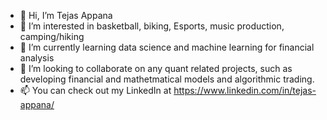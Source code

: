 - 👋 Hi, I’m Tejas Appana
- 👀 I’m interested in basketball, biking, Esports, music production, camping/hiking
- 🌱 I’m currently learning data science and machine learning for financial analysis
- 💞️ I’m looking to collaborate on any quant related projects, such as developing financial and mathetmatical models and algorithmic trading.
- 📫 You can check out my LinkedIn at https://www.linkedin.com/in/tejas-appana/

<!---
tej100/tej100 is a ✨ special ✨ repository because its `README.md` (this file) appears on your GitHub profile.
You can click the Preview link to take a look at your changes.
--->
